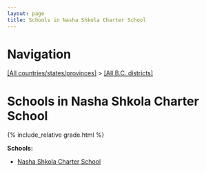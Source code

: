 ```yaml
---
layout: page
title: Schools in Nasha Shkola Charter School
---
```

# Navigation

[[All countries/states/provinces]](../..) > [[All B.C. districts]](..)

# Schools in Nasha Shkola Charter School

{% include_relative grade.html %}

**Schools:**

- [Nasha Shkola Charter School](Nasha_Shkola_Charter_School.md)
